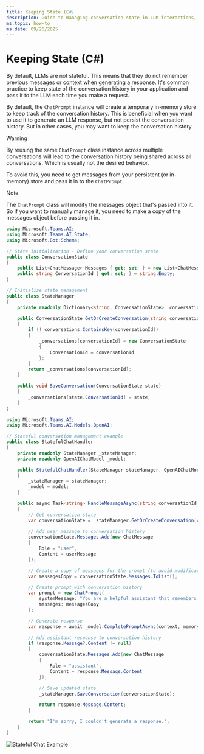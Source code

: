 ```yaml
---
title: Keeping State (C#)
description: Guide to managing conversation state in LLM interactions, explaining how to maintain chat history using ChatPrompt's state management capabilities and implementing custom persistence strategies for multi-conversation scenarios.
ms.topic: how-to
ms.date: 09/26/2025
---
```


# Keeping State (C#)

By default, LLMs are not stateful. This means that they do not remember previous messages or context when generating a response.
It's common practice to keep state of the conversation history in your application and pass it to the LLM each time you make a request.

By default, the `ChatPrompt` instance will create a temporary in-memory store to keep track of the conversation history. This is beneficial
when you want to use it to generate an LLM response, but not persist the conversation history. But in other cases, you may want to keep the conversation history

> [!WARNING]
> By reusing the same `ChatPrompt` class instance across multiple conversations will lead to the conversation history being shared across all conversations. Which is usually not the desired behavior.

To avoid this, you need to get messages from your persistent (or in-memory) store and pass it in to the `ChatPrompt`.

> [!NOTE]
> The `ChatPrompt` class will modify the messages object that's passed into it. So if you want to manually manage it, you need to make a copy of the messages object before passing it in.

```csharp
using Microsoft.Teams.AI;
using Microsoft.Teams.AI.State;
using Microsoft.Bot.Schema;

// State initialization - Define your conversation state
public class ConversationState
{
    public List<ChatMessage> Messages { get; set; } = new List<ChatMessage>();
    public string ConversationId { get; set; } = string.Empty;
}

// Initialize state management
public class StateManager
{
    private readonly Dictionary<string, ConversationState> _conversations = new();

    public ConversationState GetOrCreateConversation(string conversationId)
    {
        if (!_conversations.ContainsKey(conversationId))
        {
            _conversations[conversationId] = new ConversationState
            {
                ConversationId = conversationId
            };
        }
        return _conversations[conversationId];
    }

    public void SaveConversation(ConversationState state)
    {
        _conversations[state.ConversationId] = state;
    }
}
```

```csharp
using Microsoft.Teams.AI;
using Microsoft.Teams.AI.Models.OpenAI;

// Stateful conversation management example
public class StatefulChatHandler
{
    private readonly StateManager _stateManager;
    private readonly OpenAIChatModel _model;

    public StatefulChatHandler(StateManager stateManager, OpenAIChatModel model)
    {
        _stateManager = stateManager;
        _model = model;
    }

    public async Task<string> HandleMessageAsync(string conversationId, string userMessage)
    {
        // Get conversation state
        var conversationState = _stateManager.GetOrCreateConversation(conversationId);

        // Add user message to conversation history
        conversationState.Messages.Add(new ChatMessage
        {
            Role = "user",
            Content = userMessage
        });

        // Create a copy of messages for the prompt (to avoid modification)
        var messagesCopy = conversationState.Messages.ToList();

        // Create prompt with conversation history
        var prompt = new ChatPrompt(
            systemMessage: "You are a helpful assistant that remembers our conversation.",
            messages: messagesCopy
        );

        // Generate response
        var response = await _model.CompletePromptAsync(context, memory, functions, tokenizer, template);

        // Add assistant response to conversation history
        if (response.Message?.Content != null)
        {
            conversationState.Messages.Add(new ChatMessage
            {
                Role = "assistant",
                Content = response.Message.Content
            });

            // Save updated state
            _stateManager.SaveConversation(conversationState);

            return response.Message.Content;
        }

        return "I'm sorry, I couldn't generate a response.";
    }
}
```

![Stateful Chat Example](~/assets/screenshots/stateful-chat-example.png)
